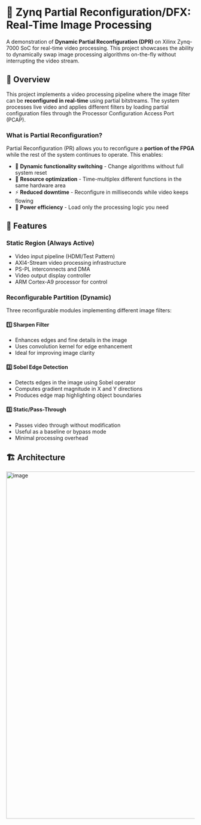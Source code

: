 
# 🎨 Zynq Partial Reconfiguration/DFX: Real-Time Image Processing

A demonstration of **Dynamic Partial Reconfiguration (DPR)** on Xilinx Zynq-7000 SoC for real-time video processing. This project showcases the ability to dynamically swap image processing algorithms on-the-fly without interrupting the video stream.

## 🌟 Overview

This project implements a video processing pipeline where the image filter can be **reconfigured in real-time** using partial bitstreams. The system processes live video and applies different filters by loading partial configuration files through the Processor Configuration Access Port (PCAP).

### What is Partial Reconfiguration?

Partial Reconfiguration (PR) allows you to reconfigure a **portion of the FPGA** while the rest of the system continues to operate. This enables:
- 🔄 **Dynamic functionality switching** - Change algorithms without full system reset
- 💾 **Resource optimization** - Time-multiplex different functions in the same hardware area
- ⚡ **Reduced downtime** - Reconfigure in milliseconds while video keeps flowing
- 🔋 **Power efficiency** - Load only the processing logic you need

## 🎯 Features

### Static Region (Always Active)
- Video input pipeline (HDMI/Test Pattern)
- AXI4-Stream video processing infrastructure
- PS-PL interconnects and DMA
- Video output display controller
- ARM Cortex-A9 processor for control

### Reconfigurable Partition (Dynamic)
Three reconfigurable modules implementing different image filters:

#### 1️⃣ **Sharpen Filter**
- Enhances edges and fine details in the image
- Uses convolution kernel for edge enhancement
- Ideal for improving image clarity

#### 2️⃣ **Sobel Edge Detection**
- Detects edges in the image using Sobel operator
- Computes gradient magnitude in X and Y directions
- Produces edge map highlighting object boundaries

#### 3️⃣ **Static/Pass-Through**
- Passes video through without modification
- Useful as a baseline or bypass mode
- Minimal processing overhead

## 🏗️ Architecture

<img width="1883" height="925" alt="image" src="https://github.com/user-attachments/assets/451d8555-1c77-4e64-97cb-8590ae3b91c9" />
